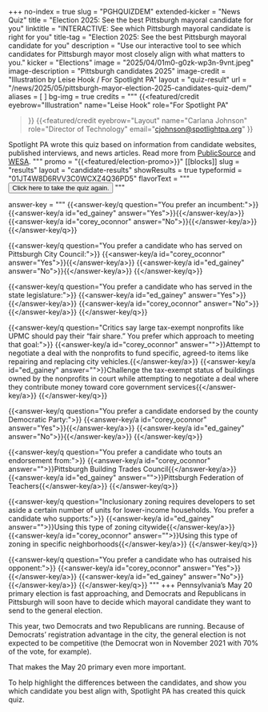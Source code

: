 +++
no-index = true
slug = "PGHQUIZDEM"
extended-kicker = "News Quiz"
title = "Election 2025: See the best Pittsburgh mayoral candidate for you"
linktitle = "INTERACTIVE: See which Pittsburgh mayoral candidate is right for you"
title-tag = "Election 2025: See the best Pittsburgh mayoral candidate for you"
description = "Use our interactive tool to see which candidates for Pittsburgh mayor most closely align with what matters to you."
kicker = "Elections"
image = "2025/04/01m0-g0zk-wp3n-9vnt.jpeg"
image-description = "Pittsburgh candidates 2025"
image-credit = "Illustration by Leise Hook / For Spotlight PA"
layout = "quiz-result"
url = "/news/2025/05/pittsburgh-mayor-election-2025-candidates-quiz-dem/"
aliases = [
]
bg-img = true
credits = """
  {{<featured/credit
    eyebrow="Illustration"
    name="Leise Hook"
    role="For Spotlight PA"
  >}}
  {{<featured/credit
      eyebrow="Layout"
      name="Carlana Johnson"
      role="Director of Technology"
      email="cjohnson@spotlightpa.org"
  >}}

  <span class="spl-links-navy">Spotlight PA wrote this quiz based on information from candidate websites, published interviews, and news articles. Read more from [PublicSource](https://www.publicsource.org/pittsburgh-mayoral-primary-2025-candidate-highlights-achievements-endorsements-democrat-republican/) and [WESA](https://www.wesa.fm/tags/election-2025).</span>
  """
promo = "{{<featured/election-promo>}}"
[[blocks]]
slug = "results"
layout = "candidate-results"
showResults = true
typeformid = "01JT4W8D6RVV3C0WCXZ4Q36PD5"
flavorText = """
<button onclick="document.querySelector('button[data-tf-popup]').click()" class="text-lg underline underline-offset-2">Click here to take the quiz again.</button>
"""

answer-key = """
{{<answer-key/q question="You prefer an incumbent:">}}
  {{<answer-key/a id="ed_gainey" answer="Yes">}}{{</answer-key/a>}}
  {{<answer-key/a id="corey_oconnor" answer="No">}}{{</answer-key/a>}}
{{</answer-key/q>}}

{{<answer-key/q question="You prefer a candidate who has served on Pittsburgh City Council:">}}
  {{<answer-key/a id="corey_oconnor" answer="Yes">}}{{</answer-key/a>}}
  {{<answer-key/a id="ed_gainey" answer="No">}}{{</answer-key/a>}}
{{</answer-key/q>}}

{{<answer-key/q question="You prefer a candidate who has served in the state legislature:">}}
  {{<answer-key/a id="ed_gainey" answer="Yes">}}{{</answer-key/a>}}
  {{<answer-key/a id="corey_oconnor" answer="No">}}{{</answer-key/a>}}
{{</answer-key/q>}}

{{<answer-key/q question="Critics say large tax-exempt nonprofits like UPMC should pay their “fair share.” You prefer which approach to meeting that goal:">}}
  {{<answer-key/a id="corey_oconnor" answer="">}}Attempt to negotiate a deal with the nonprofits to fund specific, agreed-to items like repairing and replacing city vehicles.{{</answer-key/a>}}
  {{<answer-key/a id="ed_gainey" answer="">}}Challenge the tax-exempt status of buildings owned by the nonprofits in court while attempting to negotiate a deal where they contribute money toward core government services{{</answer-key/a>}}
{{</answer-key/q>}}

{{<answer-key/q question="You prefer a candidate endorsed by the county Democratic Party:">}}
  {{<answer-key/a id="corey_oconnor" answer="Yes">}}{{</answer-key/a>}}
  {{<answer-key/a id="ed_gainey" answer="No">}}{{</answer-key/a>}}
{{</answer-key/q>}}

{{<answer-key/q question="You prefer a candidate who touts an endorsement from:">}}
  {{<answer-key/a id="corey_oconnor" answer="">}}Pittsburgh Building Trades Council{{</answer-key/a>}}
  {{<answer-key/a id="ed_gainey" answer="">}}Pittsburgh Federation of Teachers{{</answer-key/a>}}
{{</answer-key/q>}}

{{<answer-key/q question="Inclusionary zoning requires developers to set aside a certain number of units for lower-income households. You prefer a candidate who supports:">}}
  {{<answer-key/a id="ed_gainey" answer="">}}Using this type of zoning citywide{{</answer-key/a>}}
  {{<answer-key/a id="corey_oconnor" answer="">}}Using this type of zoning in specific neighborhoods{{</answer-key/a>}}
{{</answer-key/q>}}

{{<answer-key/q question="You prefer a candidate who has outraised his opponent:">}}
  {{<answer-key/a id="corey_oconnor" answer="Yes">}}{{</answer-key/a>}}
  {{<answer-key/a id="ed_gainey" answer="No">}}{{</answer-key/a>}}
{{</answer-key/q>}}
"""
+++
Pennsylvania’s May 20 primary election is fast approaching, and Democrats and Republicans in Pittsburgh will soon have to decide which mayoral candidate they want to send to the general election.

This year, two Democrats and two Republicans are running. Because of Democrats’ registration advantage in the city, the general election is not expected to be competitive (the Democrat won in November 2021 with 70% of the vote, for example).

That makes the May 20 primary even more important.

To help highlight the differences between the candidates, and show you which candidate you best align with, Spotlight PA has created this quick quiz.
